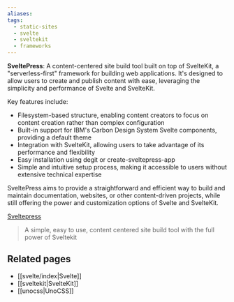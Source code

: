 ```yaml
---
aliases: 
tags:
  - static-sites
  - svelte
  - sveltekit
  - frameworks
---
```

**SveltePress**: A content-centered site build tool built on top of SvelteKit, a "serverless-first" framework for building web applications. It's designed to allow users to create and publish content with ease, leveraging the simplicity and performance of Svelte and SvelteKit.

Key features include:

* Filesystem-based structure, enabling content creators to focus on content creation rather than complex configuration
* Built-in support for IBM's Carbon Design System Svelte components, providing a default theme
* Integration with SvelteKit, allowing users to take advantage of its performance and flexibility
* Easy installation using degit or create-sveltepress-app
* Simple and intuitive setup process, making it accessible to users without extensive technical expertise

SveltePress aims to provide a straightforward and efficient way to build and maintain documentation, websites, or other content-driven projects, while still offering the power and customization options of Svelte and SvelteKit.

[Sveltepress](https://sveltepress.site/)
> A simple, easy to use, content centered site build tool with the full power of Sveltekit

## Related pages

* [[svelte/index|Svelte]]
* [[sveltekit|SvelteKit]]
* [[unocss|UnoCSS]]
